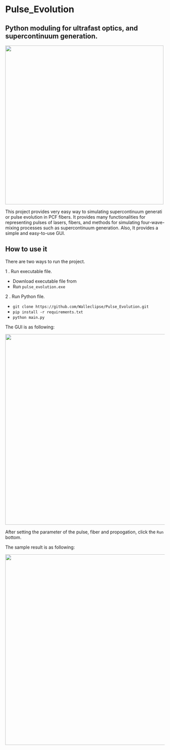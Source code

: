 # Pulse_Evolution
## Python moduling for ultrafast optics, and supercontinuum generation.
<img src="https://github.com/Walleclipse/Pulse_Evolution/blob/master/source/img/gui.gif" width=500 >

This project provides very easy way to simulating supercontinuum generati or pulse evolution in PCF fibers. It provides many functionalities for representing pulses of lasers, fibers,  and methods for simulating four-wave-mixing processes such as supercontinuum generation. Also, It provides a simple and easy-to-use GUI.

## How to use it
There are two ways to run the project.

1 . Run executable file.
  * Download executable file from 
  * Run `pulse_evolution.exe`

2 . Run Python file.
  * `git clone https://github.com/Walleclipse/Pulse_Evolution.git`
  * `pip install -r requirements.txt`
  *  `python main.py`

The GUI is as following:

<img src="https://github.com/Walleclipse/Pulse_Evolution/blob/master/source/img/ui.png"  width=600>

After setting the parameter of the pulse, fiber and propogation, click the `Run` bottom.  

The sample result is as following: 

<img src="https://github.com/Walleclipse/Pulse_Evolution/blob/master/source/img/result.png"  width=600>

